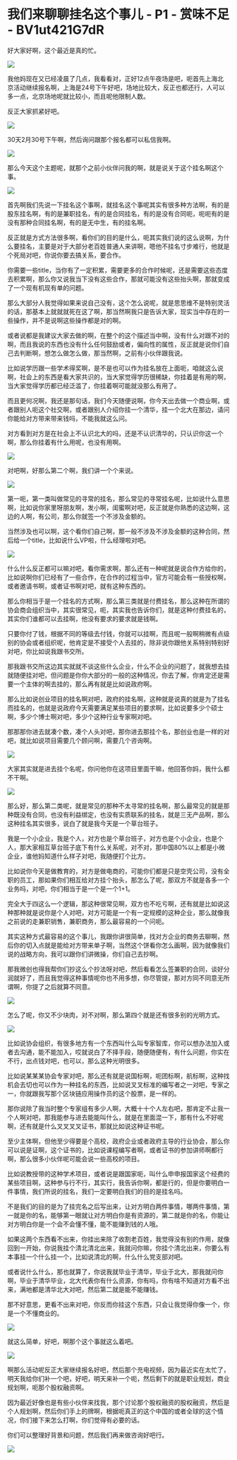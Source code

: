 # 我们来聊聊挂名这个事儿 - P1 - 赏味不足 - BV1ut421G7dR

好大家好啊，这个最近是真的忙。

![](img/72fc498d282e769b86764798a6931ff1_1.png)

我他妈现在又已经凌晨了几点，我看看对，正好12点午夜场是吧，呃首先上海北京活动继续报名啊，上海是24号下午好吧，场地比较大，反正也都还行，人可以多一点，北京场地呢就比较小，而且呢他限制人数。

反正大家抓紧好吧。

![](img/72fc498d282e769b86764798a6931ff1_3.png)

30天2月30号下午啊，然后询问跟那个报名都可以私信我啊。

![](img/72fc498d282e769b86764798a6931ff1_5.png)

那么今天这个主题呢，就那个之前小伙伴问我的啊，就是说关于这个挂名啊这个事。

![](img/72fc498d282e769b86764798a6931ff1_7.png)

首先啊我们先说一下挂名这个事啊，就挂名这个事呢其实有很多种方法啊，有的是股东挂名啊，有的是兼职挂名，有的是合同挂名，有的是没有合同呃，呃呃有的是没有那种合同挂名啊，有的是无中生，有的挂名啊。

反正就是方式方法很多啊，看你们的目的是什么，呃其实我们说的这么说啊，为什么要挂名，主要是对于大部分老百姓普通人来讲啊，嗯他不挂名寸步难行，他就是个死局对吧，你说你要去搞关系，要合作。

你需要一些title，当你有了一定积累，需要更多的合作时候呢，还是需要这些态度去积累啊，那么你又说我当下没有这些合作，那就可能没有这些抬头啊，那就变成了一个现有机现有单的问题。

那么大部分人我觉得如果来说自己没有，这个怎么说呢，就是思思维不是特别灵活的话，那基本上就就就死在这了啊，那当然啊我只是告诉大家，现实当中存在的一些操作，并不是说啊这些操作都是对的啊。

或者说都是我建议大家去做的啊，在整个的这个描述当中啊，没有什么对跟不对的啊，而且我说的东西也没有什么任何鼓励或者，偏向性的属性，反正就是说你们自己去判断啊，想怎么做怎么做，那当然啊，之前有小伙伴跟我说。

比如说学历跟一些学术得奖啊，是不是也可以作为挂名放在上面呃，咱就这么说啊，社会上的东西是看大家共识的，当大家觉得学历很稀缺，你挂着是有用的啊，当大家觉得学历都已经泛滥了，你挂着啊可能就没那么有用了。

而且更何况啊，我还是那句话，我们今天随便说啊，你今天出去做一个商业啊，或者跟别人呃这个社交啊，或者跟别人介绍你挂一个清华，挂一个北大在那边，请问你能给对方带来带来钱吗，不能我就这么问。

对方看到对方是在社会上不认识北大的吗，还是不认识清华的，只认识你这一个啊，那么你挂着有什么用呢，也没有用啊。



![](img/72fc498d282e769b86764798a6931ff1_9.png)

对吧啊，好那么第二个啊，我们讲一个个来说。

![](img/72fc498d282e769b86764798a6931ff1_11.png)

第一呃，第一类叫做常见的寻常的挂名，那么常见的寻常挂名呢，比如说什么意思啊，比如说你家里呀朋友啊，发小啊，闺蜜啊对吧，反正就是你熟悉的这边啊，这边的人啊，有公司，那么你就签一个不涉及金额的。

当然涉及也可以啊，这个看你们自己啊，那一般不涉及不涉及金额的这种合同，然后给一个title，比如说什么VP啦，什么经理啦对吧。



![](img/72fc498d282e769b86764798a6931ff1_13.png)

什么什么反正都可以嘛对吧，看你需求啊，那么还有一种呢就是说合作方给你的，比如说啊你们已经有了一些合作，在合作的过程当中，官方可能会有一些授权啊，或者邀请书啊，或者证书啊对吧，就有这种东西的。

那么你相当于是一个挂名的方式啊，那么第三类就是付费挂名，那么这种在所谓的协会商会组织当中，其实很常见，呃，其实我也告诉你们，就是这种付费挂名的，其实你们谁都可以去挂啊，他没有要求的要求就是钱啊。

只要你付了钱，根据不同的等级去付钱，你就可以挂啊，而且呢一般啊稍微有点级别的协会或者组织呢，他肯定是不接受个人去挂的，除非说你跟他关系特别特别好对吧，你比如说我跟书交所。

那我跟书交所这边其实就就不谈这些什么企业，什么不企业的问题了，就我想去挂就随便挂对吧，但问题是你你大部分的一般的这种情况，你去了解，你肯定还是需要一个主体的啊去挂的，那么再有就是比如说政府啊。

那么比如说创业项目的挂名啊对吧，政府的挂名啊，这种就是说真的就是为了挂名而挂名的，也就是说政府今天需要满足某些项目的要求啊，比如说要多少个硕士啊，多少个博士啊对吧，多少个这种行业专家啊对吧。

那那那你进去就凑个数，凑个人头对吧，那你进去那挂个名，那创业也是一样的对吧，就比如说项目需要几个顾问啊，需要几个咨询啊。



![](img/72fc498d282e769b86764798a6931ff1_15.png)

大家其实就是进去挂个名呢，你问他你在这项目里面干嘛，他回答你妈，我什么都不干啊。

![](img/72fc498d282e769b86764798a6931ff1_17.png)

那么好，那么第二类呢，就是常见的那种不太寻常的挂名啊，那么最常见的就是那种既没有合同，也没有利益绑定，也没有实质联系的挂名，就是三无产品啊，那么这种挂名其实很多，说白了就是我今天是一个草台班子。

我是一个小企业，我是个人，对方也是个草台班子，对方也是个小企业，也是个人，那大家相互草台班子底下有什么关系呢，对不对，那中国80%以上都是小微企业，谁他妈知道什么样子对吧，我随便打个比方。

比如说你今天是做教育的，对方是做电商的，可能你们都是只是空壳公司，没有全职的员工，那如果你们相互给对方挂个抬头，那怎么了呢，那双方不就是各多一个业务吗，对吧，你们相当于是一个是一个1+1。

完全大于四这么一个逻辑，那这种很常见啊，双方也不吃亏啊，还有就是比如说这种那种就是说你是个人对吧，对方可能是一个有一定规模的这种企业，那么就像我之前说的走兼职销售，兼职商务，那么最容易的一个问呃。

其实这种方式最容易的这个事儿，我跟你讲很简单，找对方企业的商务去聊啊，然后你的切入点就是能给对方带来单子啊，当然这个饼看你怎么画啊，因为就像我们说的战略方向，我可以跟你们讲微操，你们自己去抄啊。

那我微创也得我帮你们抄这么个抄法呀对吧，然后看看怎么签兼职的合同，谈好分润就好了，而且我觉得这种事情呢你也不用多想，你尽管提，那对方同不同意无所谓啊，你提了之后就算不同意。



![](img/72fc498d282e769b86764798a6931ff1_19.png)

怎么了呢，你又不少块肉，对不对啊，那么第四个就是还有很多别的光明方式。

![](img/72fc498d282e769b86764798a6931ff1_21.png)

比如说协会组织，有很多地方有一个东西叫什么叫专家智库，你可以想办法加入或者去沟通，能不能加入，哎就说白了不择手段，随便随便有，有什么问题，你实在不行，出点钱对吧，也可以，那么这种光明很多。

比如说某某某协会专家对吧，那么还有就是说国标啊，呃团标啊，航标啊，这种找机会去切也可以作为一种挂名的东西，比如说叉叉标准的编写者之一对吧，专家之一，你就跟我写那个区块链应用操作员的这个股票，是一样的。

那你说除了我当时整个专家组有多少人啊，大概十十个人左右吧，那肯定不止我一个人啊对吧，那我能参与进去能能叫什么，就是在里面混一下，那有什么不好呢啊，还有就是什么叉叉叉叉证书，那就比如说这种证书呢。

至少主体啊，但他至少得要是个高校，政府企业或者政府主导的行业协会，那么你可以说是证啊，这个证书的，比如说课程编写者啊，或者证书的参加讲师啊都行啊，那么很多小伙伴呢可能会说一些高校的项目。

比如说教授带的这种学术项目，或者说是跟国家呃，叫什么申申报国家这个经费的某些项目啊，这种参与行不行，其实行，我告诉你啊，都是行的，但是你要明白一件事情，我们所说的挂名，我们一定要明白我们的目的是挂名吗。

不是我们的目的是为了挂完名之后写出来，让对方明白两件事情，哪两件事情，第一就是你的名，能够第一眼就让对方明白你是有资源的，第二就是你的名，你能让对方明白你是一个会不会懂不懂，能不能赚到钱的人哦。

如果这两个东西看不出来，你挂出来除了收割老百姓，我觉得没有别的作用，就像回到一开始，你说我挂个清北清北出来，我就问你嘛，你挂个清北出来，你要么有本事挂一个什么挂一个，比如说清北的啊，什么什么党支部对吧。

或者说什么什么，那也就算了，你说我就毕业于清华，毕业于北大，那我就问你啊，毕业于清华毕业，北大代表你有什么资源，你有吗，你有啥不知道对方看不出来，满地都是清华北大对吧，然后第二就是能不能赚钱。

那不好意思，更看不出来对吧，你反而你挂这个东西，只会让我觉得你像一个，你是一个不懂商业的。

![](img/72fc498d282e769b86764798a6931ff1_23.png)

就这么简单，好吧，啊那个这个事就这么着吧。

![](img/72fc498d282e769b86764798a6931ff1_25.png)

啊那么活动呢反正大家继续报名好吧，然后那个充电视频，因为最近实在太忙了，明天我给你们补一个吧，好吧，明天来补一个呃，然后剩下的就是职业规划，商业规划啊，呃那个股权融资啊。

因为最近好像也是有些小伙伴来找我，那个讨论那个股权融资的股权融资，然后是个人规划啊，然后你们手上的牌啊，根据呃真正的这个中国的或者全球的这个情况，你们接下来怎么打啊，你们觉得有必要的话。

你们可以整理好背景和问题，然后我们再来做咨询好吧行。

![](img/72fc498d282e769b86764798a6931ff1_27.png)